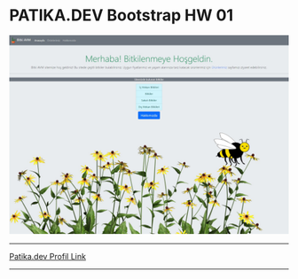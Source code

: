 # PATIKA.DEV Bootstrap HW 01

![Proje Görseli](/Bootstrap_Project_01_Patika.dev/sshot.jpg)

---

[Patika.dev Profil Link](https://app.patika.dev/cgtykarasu)

---
